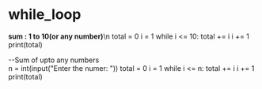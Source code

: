 # while_loop
**sum : 1 to 10(or any number)**\n
total = 0
i = 1 
while i <= 10:
    total += i
    i += 1
print(total)

--Sum of upto any numbers  
n = int(input("Enter the numer: "))
total = 0
i = 1 
while i <= n:
    total += i
    i += 1
print(total)
